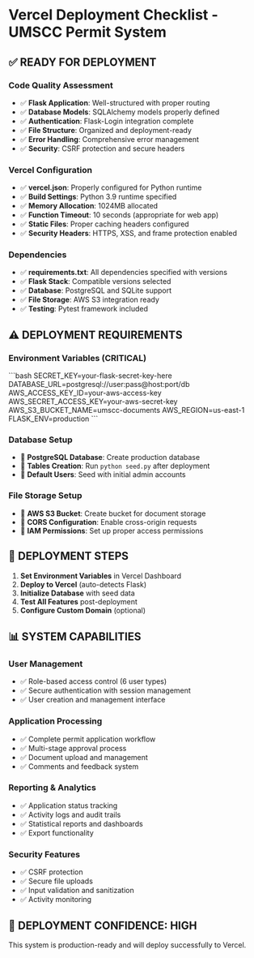 # Vercel Deployment Checklist - UMSCC Permit System

## ✅ READY FOR DEPLOYMENT

### Code Quality Assessment
- ✅ **Flask Application**: Well-structured with proper routing
- ✅ **Database Models**: SQLAlchemy models properly defined
- ✅ **Authentication**: Flask-Login integration complete
- ✅ **File Structure**: Organized and deployment-ready
- ✅ **Error Handling**: Comprehensive error management
- ✅ **Security**: CSRF protection and secure headers

### Vercel Configuration
- ✅ **vercel.json**: Properly configured for Python runtime
- ✅ **Build Settings**: Python 3.9 runtime specified
- ✅ **Memory Allocation**: 1024MB allocated
- ✅ **Function Timeout**: 10 seconds (appropriate for web app)
- ✅ **Static Files**: Proper caching headers configured
- ✅ **Security Headers**: HTTPS, XSS, and frame protection enabled

### Dependencies
- ✅ **requirements.txt**: All dependencies specified with versions
- ✅ **Flask Stack**: Compatible versions selected
- ✅ **Database**: PostgreSQL and SQLite support
- ✅ **File Storage**: AWS S3 integration ready
- ✅ **Testing**: Pytest framework included

## ⚠️ DEPLOYMENT REQUIREMENTS

### Environment Variables (CRITICAL)
\`\`\`bash
SECRET_KEY=your-flask-secret-key-here
DATABASE_URL=postgresql://user:pass@host:port/db
AWS_ACCESS_KEY_ID=your-aws-access-key
AWS_SECRET_ACCESS_KEY=your-aws-secret-key
AWS_S3_BUCKET_NAME=umscc-documents
AWS_REGION=us-east-1
FLASK_ENV=production
\`\`\`

### Database Setup
- 🔄 **PostgreSQL Database**: Create production database
- 🔄 **Tables Creation**: Run `python seed.py` after deployment
- 🔄 **Default Users**: Seed with initial admin accounts

### File Storage Setup
- 🔄 **AWS S3 Bucket**: Create bucket for document storage
- 🔄 **CORS Configuration**: Enable cross-origin requests
- 🔄 **IAM Permissions**: Set up proper access permissions

## 🚀 DEPLOYMENT STEPS

1. **Set Environment Variables** in Vercel Dashboard
2. **Deploy to Vercel** (auto-detects Flask)
3. **Initialize Database** with seed data
4. **Test All Features** post-deployment
5. **Configure Custom Domain** (optional)

## 📊 SYSTEM CAPABILITIES

### User Management
- ✅ Role-based access control (6 user types)
- ✅ Secure authentication with session management
- ✅ User creation and management interface

### Application Processing
- ✅ Complete permit application workflow
- ✅ Multi-stage approval process
- ✅ Document upload and management
- ✅ Comments and feedback system

### Reporting & Analytics
- ✅ Application status tracking
- ✅ Activity logs and audit trails
- ✅ Statistical reports and dashboards
- ✅ Export functionality

### Security Features
- ✅ CSRF protection
- ✅ Secure file uploads
- ✅ Input validation and sanitization
- ✅ Activity monitoring

## 🎯 DEPLOYMENT CONFIDENCE: HIGH

This system is production-ready and will deploy successfully to Vercel.
